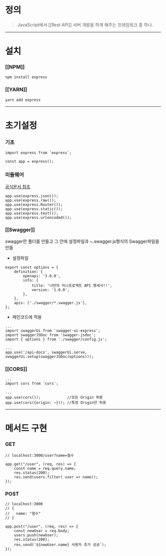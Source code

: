 # 정의
> JavaScript에서 [[Rest API]] 서버 개발을 하게 해주는 프레임워크 중 하나.
---
# 설치
### [[NPM]]
```
npm install express
```
### [[YARN]]
```
yarn add express
```

---

# 초기설정
### 기초
```
import express from `express`;

const app = express();
```
### 미들웨어
[공식문서 참조](https://expressjs.com/ko/api.html#express)
```
app.use(express.json());
app.use(express.raw());
app.use(express.Router());
app.use(express.static());
app.use(express.text());
app.use(express.urlencoded());
```
### [[Swagger]]
swagger란 폴더를 만들고 그 안에 설정파일과 ~.swagger.js형식의 Swagger파일을 만듦

- 설정파일
```
export const options = { 
	definition: { 
		openapi: '3.0.0', 
		info: { 
			title: '나만의 미니프로젝트 API 명세서!!', 
			version: '1.0.0', 
		}, 
	}, 
	apis: ['./swagger/*.swagger.js'], 
};
```

- 메인코드에 적용
```
...
import swaggerUi from 'swagger-ui-express';
import swaggerJSDoc from 'swagger-jsdoc';
import { options } from './swagger/config.js';

...
app.use('/api-docs', swaggerUi.serve, swaggerUi.setup(swaggerJSDoc(options)));
```
### [[CORS]]
```
...
import cors from 'cors';

...
app.use(cors());            //모든 Origin 허용
app.use(cors({origin: ~})); //특정 Origin만 허용
```
---
# 메서드 구현
### GET
```
// localhost:3000/user?name=철수

app.get("/user", (req, res) => {
	const name = req.query.name;
	res.status(200);
	res.send(users.filter( user => name));
});
```
### POST
```
// localhost:3000
// {
// 	 name: "철수"
// }

app.post("/user", (req, res) => {
	const newUser = req.body;
	users.push(newUser);
	res.status(200);
	res.send(`${newUser.name} 사용자 추가 성공`);
});
```